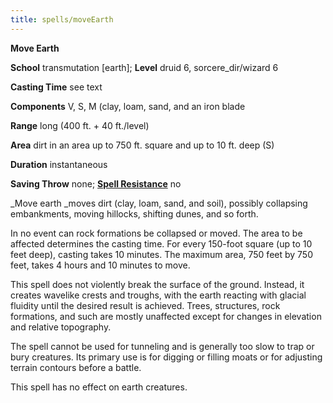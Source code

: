 ```yaml
---
title: spells/moveEarth
---
```

 **Move Earth**

**School** transmutation [earth]; **Level** druid 6, sorcere_dir/wizard 6

**Casting Time** see text

**Components** V, S, M (clay, loam, sand, and an iron blade

**Range** long (400 ft. + 40 ft./level)

**Area** dirt in an area up to 750 ft. square and up to 10 ft. deep (S)

**Duration** instantaneous

**Saving Throw** none; **[Spell Resistance](../glossary#_spell-resistance)** no

_Move earth _moves dirt (clay, loam, sand, and soil), possibly collapsing embankments, moving hillocks, shifting dunes, and so forth.

In no event can rock formations be collapsed or moved. The area to be affected determines the casting time. For every 150-foot square (up to 10 feet deep), casting takes 10 minutes. The maximum area, 750 feet by 750 feet, takes 4 hours and 10 minutes to move.

This spell does not violently break the surface of the ground. Instead, it creates wavelike crests and troughs, with the earth reacting with glacial fluidity until the desired result is achieved. Trees, structures, rock formations, and such are mostly unaffected except for changes in elevation and relative topography.

The spell cannot be used for tunneling and is generally too slow to trap or bury creatures. Its primary use is for digging or filling moats or for adjusting terrain contours before a battle.

This spell has no effect on earth creatures.

